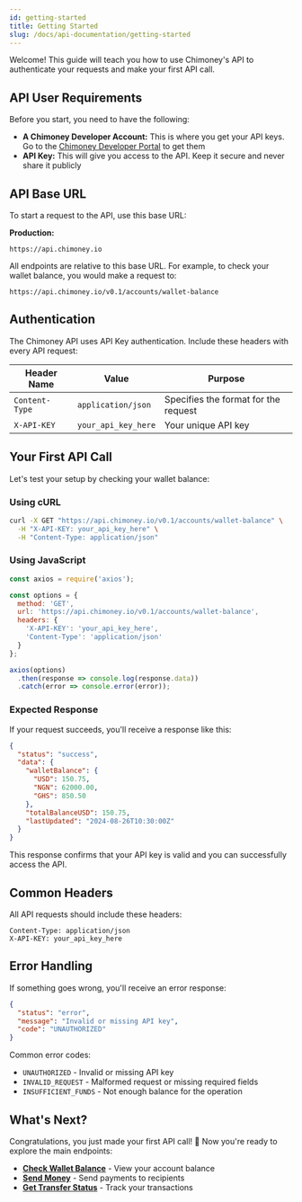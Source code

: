 ```yaml
---
id: getting-started
title: Getting Started
slug: /docs/api-documentation/getting-started
---
```


Welcome! This guide will teach you how to use Chimoney's API to authenticate your requests and make your first API call.

## API User Requirements

Before you start, you need to have the following:

- **A Chimoney Developer Account:** This is where you get your API keys. Go to the [Chimoney Developer Portal](https://chimoney.io/) to get them
- **API Key:** This will give you access to the API. Keep it secure and never share it publicly

## API Base URL

To start a request to the API, use this base URL:

**Production:**

```apidoc
https://api.chimoney.io
```

All endpoints are relative to this base URL. For example, to check your wallet balance, you would make a request to:

```apidoc
https://api.chimoney.io/v0.1/accounts/wallet-balance
```

## Authentication

The Chimoney API uses API Key authentication. Include these headers with every API request:

| Header Name    | Value               | Purpose                              |
|----------------|---------------------|--------------------------------------|
| `Content-Type` | `application/json`  | Specifies the format for the request |
| `X-API-KEY`    | `your_api_key_here` | Your unique API key                  |

## Your First API Call

Let's test your setup by checking your wallet balance:

### Using cURL

```bash
curl -X GET "https://api.chimoney.io/v0.1/accounts/wallet-balance" \
  -H "X-API-KEY: your_api_key_here" \
  -H "Content-Type: application/json"
```

### Using JavaScript

```javascript
const axios = require('axios');

const options = {
  method: 'GET',
  url: 'https://api.chimoney.io/v0.1/accounts/wallet-balance',
  headers: {
    'X-API-KEY': 'your_api_key_here',
    'Content-Type': 'application/json'
  }
};

axios(options)
  .then(response => console.log(response.data))
  .catch(error => console.error(error));
```

### Expected Response

If your request succeeds, you'll receive a response like this:

```json
{
  "status": "success",
  "data": {
    "walletBalance": {
      "USD": 150.75,
      "NGN": 62000.00,
      "GHS": 850.50
    },
    "totalBalanceUSD": 150.75,
    "lastUpdated": "2024-08-26T10:30:00Z"
  }
}
```

This response confirms that your API key is valid and you can successfully access the API.

## Common Headers

All API requests should include these headers:

```apidoc
Content-Type: application/json
X-API-KEY: your_api_key_here
```

## Error Handling

If something goes wrong, you'll receive an error response:

```json
{
  "status": "error",
  "message": "Invalid or missing API key",
  "code": "UNAUTHORIZED"
}
```

Common error codes:

- `UNAUTHORIZED` - Invalid or missing API key
- `INVALID_REQUEST` - Malformed request or missing required fields
- `INSUFFICIENT_FUNDS` - Not enough balance for the operation

## What's Next?

Congratulations, you just made your first API call! 🥳 Now you're ready to explore the main endpoints:

- **[Check Wallet Balance](./reference/chimoney/check-wallet-balance)** - View your account balance
- **[Send Money](./reference/chimoney/send-money)** - Send payments to recipients
- **[Get Transfer Status](./reference/chimoney/get-transfer-status)** - Track your transactions
